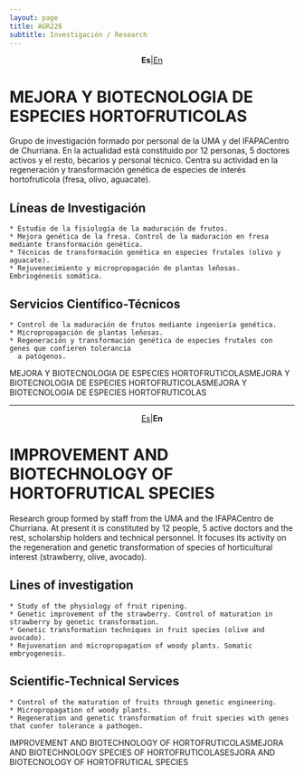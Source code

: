 ```yaml
---
layout: page
title: AGR226
subtitle: Investigación / Research
---
```

<a id="Es"></a>
<center>
<p><b>Es</b>|<a href="#En">En</a></p>
</center>

# MEJORA Y BIOTECNOLOGIA DE ESPECIES HORTOFRUTICOLAS


Grupo de investigación formado por personal de la UMA y del IFAPACentro de Churriana. En la actualidad está constituido por 12 personas, 5 doctores activos y el resto, becarios y personal técnico. Centra su actividad en la regeneración y transformación genética de especies de interés hortofrutícola (fresa, olivo, aguacate).


## Líneas de Investigación

    * Estudio de la fisiología de la maduración de frutos.
    * Mejora genética de la fresa. Control de la maduración en fresa mediante transformación genética.
    * Técnicas de transformación genética en especies frutales (olivo y aguacate).
    * Rejuvenecimiento y micropropagación de plantas leñosas. Embriogénesis somática.

 
## Servicios Científico-Técnicos

    * Control de la maduración de frutos mediante ingeniería genética.
    * Micropropagación de plantas leñosas.
    * Regeneración y transformación genética de especies frutales con genes que confieren tolerancia 
	  a patógenos.

MEJORA Y BIOTECNOLOGIA DE ESPECIES HORTOFRUTICOLASMEJORA Y BIOTECNOLOGIA DE ESPECIES HORTOFRUTICOLASMEJORA Y BIOTECNOLOGIA DE ESPECIES HORTOFRUTICOLAS

---


<a id="En"></a>  
<center>
<p><a href="#Es">Es</a>|<b>En</b></p>
</center>

# IMPROVEMENT AND BIOTECHNOLOGY OF HORTOFRUTICAL SPECIES


Research group formed by staff from the UMA and the IFAPACentro de Churriana. At present it is constituted by 12 people, 5 active doctors and the rest, scholarship holders and technical personnel. It focuses its activity on the regeneration and genetic transformation of species of horticultural interest (strawberry, olive, avocado).


## Lines of investigation

	* Study of the physiology of fruit ripening.
	* Genetic improvement of the strawberry. Control of maturation in strawberry by genetic transformation.
	* Genetic transformation techniques in fruit species (olive and avocado).
	* Rejuvenation and micropropagation of woody plants. Somatic embryogenesis.


## Scientific-Technical Services

	* Control of the maturation of fruits through genetic engineering.
	* Micropropagation of woody plants.
	* Regeneration and genetic transformation of fruit species with genes that confer tolerance a pathogen.

IMPROVEMENT AND BIOTECHNOLOGY OF HORTOFRUTICOLASMEJORA AND BIOTECHNOLOGY SPECIES OF HORTOFRUTICOLASESJORA AND BIOTECNOLOGY OF HORTOFRUTICAL SPECIES
